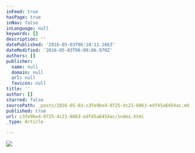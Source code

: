```yaml
---
inFeed: true
hasPage: true
inNav: false
inLanguage: null
keywords: []
description: ''
datePublished: '2016-05-03T06:10:11.166Z'
dateModified: '2016-05-03T06:09:06.970Z'
authors: []
publisher:
  name: null
  domain: null
  url: null
  favicon: null
title: ''
author: []
starred: false
sourcePath: _posts/2016-05-03-c3fe9be4-9725-4c21-8063-edf45a6454ac.md
published: true
url: c3fe9be4-9725-4c21-8063-edf45a6454ac/index.html
_type: Article

---
```

![](https://the-grid-user-content.s3-us-west-2.amazonaws.com/05cb5868-86d6-4e6c-9e69-bbd400fbdd5e.jpg)